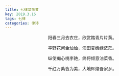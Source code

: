 ```yaml
---
title: 七律菜花黄
key: 2019.3.16
tags: 七律
categories: 律诗
---
```


<p align="center">阳春三月去农庄，欣赏踏青片片黄。
</p>
<p align="center">平野花闲金灿灿，沃田麦嫩绿茫茫。
</p>
<p align="center">纵使痴心桃李艳，终将倾意油菜香。
</p>
<p align="center">千红万紫皆为美，大地辉煌吾家乡。
</p>
